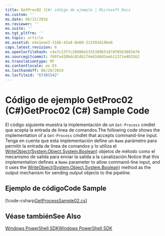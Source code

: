 ```yaml
---
title: GetProc02 (C#) código de ejemplo | Microsoft Docs
ms.custom: ''
ms.date: 09/13/2016
ms.reviewer: ''
ms.suite: ''
ms.tgt_pltfrm: ''
ms.topic: article
ms.assetid: e4e1eee3-316b-43a4-8a60-313391619be6
caps.latest.revision: 6
ms.openlocfilehash: c4e7c13ffc26980e533530965187df8563003470
ms.sourcegitcommit: f60fa420bdc81db174e6168d3aeb11371e483162
ms.translationtype: MT
ms.contentlocale: es-ES
ms.lasthandoff: 06/20/2019
ms.locfileid: "67301542"
---
```

# <a name="getproc02-c-sample-code"></a><span data-ttu-id="e657d-102">Código de ejemplo GetProc02 (C#)</span><span class="sxs-lookup"><span data-stu-id="e657d-102">GetProc02 (C#) Sample Code</span></span>

<span data-ttu-id="e657d-103">El código siguiente muestra la implementación de un `Get-Process` cmdlet que acepta la entrada de línea de comandos.</span><span class="sxs-lookup"><span data-stu-id="e657d-103">The following code shows the implementation of a `Get-Process` cmdlet that accepts command-line input.</span></span> <span data-ttu-id="e657d-104">Tenga en cuenta que esta implementación define un `Name` parámetro para permitir la entrada de línea de comandos y lo utiliza el [WriteObject(System.Object,System.Boolean)](/dotnet/api/system.management.automation.cmdlet.writeobject?view=pscore-6.2.0#System_Management_Automation_Cmdlet_WriteObject_System_Object_System_Boolean_) objetos de método como el mecanismo de salida para enviar la salida a la canalización.</span><span class="sxs-lookup"><span data-stu-id="e657d-104">Notice that this implementation defines a `Name` parameter to allow command-line input, and it uses the [WriteObject(System.Object,System.Boolean)](/dotnet/api/system.management.automation.cmdlet.writeobject?view=pscore-6.2.0#System_Management_Automation_Cmdlet_WriteObject_System_Object_System_Boolean_) method as the output mechanism for sending output objects to the pipeline.</span></span>

## <a name="code-sample"></a><span data-ttu-id="e657d-105">Ejemplo de código</span><span class="sxs-lookup"><span data-stu-id="e657d-105">Code Sample</span></span>

[!code-csharp[GetProcessSample02.cs](../../powershell-sdk-samples/SDK-2.0/csharp/GetProcessSample02/GetProcessSample02.cs#L11-L76 "GetProcessSample02.cs")]

## <a name="see-also"></a><span data-ttu-id="e657d-106">Véase también</span><span class="sxs-lookup"><span data-stu-id="e657d-106">See Also</span></span>

[<span data-ttu-id="e657d-107">Windows PowerShell SDK</span><span class="sxs-lookup"><span data-stu-id="e657d-107">Windows PowerShell SDK</span></span>](../windows-powershell-reference.md)
